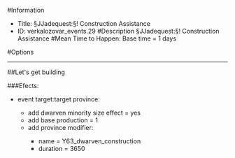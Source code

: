 #Information
 - Title: §JJadequest:§! Construction Assistance
 - ID: verkalozovar_events.29
#Description
§JJadequest:§! Construction Assistance
#Mean Time to Happen:
Base time = 1 days

#Options

___
##Let's get building

###Efects:<ul><li>event target:target province:</li><ul><li>add dwarven minority size effect = yes</li><li>add base production = 1</li><li>add province modifier:</li><ul><li>name = Y63_dwarven_construction</li><li>duration = 3650</li></ul></ul></ul>
